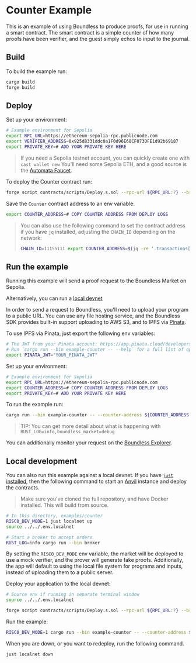 # Counter Example

This is an example of using Boundless to produce proofs, for use in running a smart contract.
The smart contract is a simple counter of how many proofs have been verifier, and the guest simply echos to input to the journal.

## Build

To build the example run:

```bash
cargo build
forge build
```

## Deploy

Set up your environment:

```bash
# Example environment for Sepolia
export RPC_URL=https://ethereum-sepolia-rpc.publicnode.com
export VERIFIER_ADDRESS=0x925d8331ddc0a1F0d96E68CF073DFE1d92b69187
export PRIVATE_KEY=# ADD YOUR PRIVATE KEY HERE
```

> If you need a Sepolia testnet account, you can quickly create one with `cast wallet new`
> You'll need some Sepolia ETH, and a good source is the <a href="https://www.sepoliafaucet.io/">Automata Faucet</a>.

[Automata Faucet]: https://www.sepoliafaucet.io/

To deploy the Counter contract run:

```bash
forge script contracts/scripts/Deploy.s.sol --rpc-url ${RPC_URL:?} --broadcast -vv
```

Save the `Counter` contract address to an env variable:

```bash
export COUNTER_ADDRESS=# COPY COUNTER ADDRESS FROM DEPLOY LOGS
```

> You can also use the following command to set the contract address if you have `jq` installed, adjusting the `CHAIN_ID` depending on the network:
>
> ```bash
> CHAIN_ID=11155111 export COUNTER_ADDRESS=$(jq -re '.transactions[] | select(.contractName == "Counter") | .contractAddress' ./broadcast/Deploy.s.sol/${CHAIN_ID:?}/run-latest.json)
> ```

## Run the example

Running this example will send a proof request to the Boundless Market on Sepolia.

Alternatively, you can run a [local devnet](#local-development)

In order to send a request to Boundless, you'll need to upload your program to a public URL.
You can use any file hosting service, and the Boundless SDK provides built-in support uploading to AWS S3, and to IPFS via [Pinata](https://www.pinata.cloud).

To use IPFS via Pinata, just export the following env variables:

```bash
# The JWT from your Pinata account: https://app.pinata.cloud/developers/api-keys
# Run `cargo run --bin example-counter -- --help` for a full list of options.
export PINATA_JWT="YOUR_PINATA_JWT"
```

Set up your environment:

```bash
# Example environment for Sepolia
export RPC_URL=https://ethereum-sepolia-rpc.publicnode.com
export COUNTER_ADDRESS=# COPY COUNTER ADDRESS FROM DEPLOY LOGS
export PRIVATE_KEY=# ADD YOUR PRIVATE KEY HERE
```

To run the example run:

```bash
cargo run --bin example-counter -- --counter-address ${COUNTER_ADDRESS:?}
```

> TIP: You can get more detail about what is happening with `RUST_LOG=info,boundless_market=debug`

You can additionally monitor your request on the [Boundless Explorer](https://explorer.beboundless.xyz).

## Local development

You can also run this example against a local devnet.
If you have [`just` installed](https://github.com/casey/just), then the following command to start an [Anvil](https://book.getfoundry.sh/anvil/) instance and deploy the contracts.

> Make sure you've cloned the full repository, and have Docker installed. This will build from source.

```bash
# In this directory, examples/counter
RISC0_DEV_MODE=1 just localnet up
source ../../.env.localnet

# Start a broker to accept orders
RUST_LOG=info cargo run --bin broker
```

By setting the `RISC0_DEV_MODE` env variable, the market will be deployed to use a mock verifier, and the prover will generate fake proofs.
Additionally, the app will default to using the local file system for programs and inputs, instead of uploading them to a public server.

Deploy your application to the local devnet:

```bash
# Source env if running in separate terminal window
source ../../.env.localnet

forge script contracts/scripts/Deploy.s.sol --rpc-url ${RPC_URL:?} --broadcast -vv
```

Run the example:

```bash
RISC0_DEV_MODE=1 cargo run --bin example-counter -- --counter-address ${COUNTER_ADDRESS:?} --storage-provider file
```

When you are down, or you want to redeploy, run the following command.

```bash
just localnet down
```
